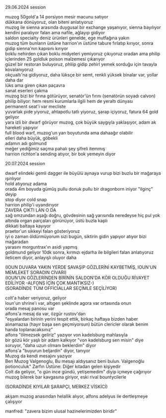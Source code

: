 29.06.2024 session  
  
muzog 50gold'a 14 porsiyon mesir macunu satıyor  
dükkana dönüyoruz, olan biteni anlatıyoruz  
muzog ile sienna arasında duygusal bir exchange yaşanıyor, sienna bayılıyor kendini paralıyor falan ama nafile, ağlayıp gidiyor  
saldon specialty deniz ürünleri genelde, ege mutfağına yakın  
muzog tüm bunların üstüne harrion'ın üstüne tabure fırlatıp kırıyor, sonra gidip sienna'nın kapısını kırıyor  
boklu nehirden çıkan boklu midyeleri yemiyoruz çıkıyoruz oradan ama philip içlerinden 25 goldluk poison malzemesi çıkarıyor  
güzel bir restoran buluyoruz, phliip gidip zehirl yemek sorduğu için tavayla kovalanıyoruz  
okçualtı'na gidiyoruz, daha lüksçe bir semt, renkli yüksek binalar var, yollar daha dar  
	lüks ama giren çıkan paçavra  
	sanat eserleri çakma  
muzog bizi bir fırına götürüyor, senatör'ün fırını (senatörün soyadı calvon)  
	philip biliyor: hem resmi kurumlarla ilgili hem de yeraltı dünyası  
	permanent seat'i var mecliste  
yuvarlak pide yiyoruz, ahtapotlu tatlı yiyoruz, şarap içiyoruz, fatura 64 gold geliyor  
yara izli bir dwarf görüyor muzog, çok büyük saygıyla yaklaşıyor, adam ak hareketi yapıyor  
	full blood warf, muzog'un yarı boyutunda ama dahaağır olabilir  
	elleri daha büyük, göbekli  
	adamın adı golmund  
meğer yediğimiz saçma pahalı şey şifreli itemmış  
harrion richton'a sending atıyor, bir bok yemeyin diyor  
  
  
  
  
  
20.07.2024 session  
  
dwarf elindeki gemli dagger ile büyülü aynaya vurup bizi buzlu bir mağaraya ışınlıyor  
hold atıyoruz adama  
orada 4m boyuda gümüş pullu donuk pullu bir dragonborn iniyor "ilginç" deyip  
stop diyor cold snap  
harrion philip'i uyandırıyor  
ZAVERA ÇIKTI LAN O DA  
sağ omzundan aşağı doğru, gövdesinin sağ yarısında neredeyse hiç pul yok  
altında organ parçaları görünüyor, üstü buzla kaplı  
dikkati baltaya kayıyor  
praetor'un sikkeyi falan gösteriyoruz  
iyi o zaman öldürmüyorum sizi bugün, siktirin gidin yapıyor atıyor bizi mağaradan  
yarasını morguntrax'ın asidi yapmış  
goldmund geliyor 10dk sonra, kırmızı ejdarha ile bilgileri falan anlatıyoruz  
ileticem diyor, anlayışlı oluyor daha  
  
(IOUN DUVARA YAKIN YERDE SAVAŞIP GÖZLERİNİ KAYBETMİŞ, IOUN'UN MEMLEKET SORADIN CİVARI)  
(IOUN'UN GÖZLERİNDEN BİRİNİN SALDON'DA KÖR OLDUĞU RİVAYET EDİLİYOR -ALFONS İÇİN ÇOK MANTIKSIZ-)  
(SORADİNDE TÜM OFFİCİALLAR SEÇİMLE SEÇİLİYOR)  
  
colt'a haber veriyoruz, geliyor  
Ioun'un shrine'ı var, altıgen şeklinde agora var ortasında onun  
orada mesaj panosu var  
alfons'a mesaj da var, özgür rustov'dan  
	"eşyalardan birinin yerini tespit ettik, birkaç haftaya bizden haber alınamazsa (hayır başa sen geçmiyorsun) bütün clericler olarak benim handa toplanacaksınız"  
alfons "ölmezsek geliriz" yazıyor von kadelsburg mahlasıyla  
	bir gözü kör yaşlı bir adam kalkıyor "von kadelsburg sen misin" diye soruyor, "daha uzun olmanı beklerdim" diyor  
	alfons'a "buyurun beljardin" diyor, tanıyor  
Muzog da kendi mesajını yazıyor  
	Ben Muzog Valgenoglu, Bu mesajı aldıysanız beni bulun. Valgenoğlu potionculuk" Zarfın Üstüne: Diğer kıtadan gelen kişiyedir  
Colt da geliyor, "o gün ince gündü, yetişemedim" diyip içmeye çağırıyor  
muzog bilerek bar kavgasına giriyor, eski rival bountycilerle  
  
(SORADİNDE KIYILAR ŞARAPÇI, MERKEZ VİSKİCİ)  
  
akşam muzog anasından helallik alıyor, alfons adelyus ile dertleşmeye çalışıyor  
  
manfred: "zavera bizim ulusal hazinelerimizden biridir"